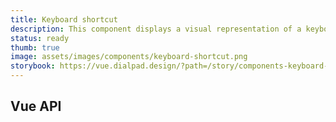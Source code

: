 ```yaml
---
title: Keyboard shortcut
description: This component displays a visual representation of a keyboard shortcut to the user.
status: ready
thumb: true
image: assets/images/components/keyboard-shortcut.png
storybook: https://vue.dialpad.design/?path=/story/components-keyboard-shortcut--default
---
```


<code-well-header>
  <dt-keyboard-shortcut shortcut="{cmd}+Ctrl+X"/>
</code-well-header>
<code-well-header bgclass="d-bgc-black-700">
  <dt-keyboard-shortcut inverted shortcut="{cmd}+Ctrl+X"/>
</code-well-header>

## Vue API

<component-vue-table component-name="keyboardshortcut" />
